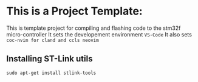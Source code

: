 # This is a Project Template:
This is template project for compiling and flashing code to the stm32f micro-controller 
It sets the developement environment `VS-Code` 
It also sets `coc-nvim for cland and ccls neovim`

## Installing ST-Link utils

`sudo apt-get install stlink-tools` 

